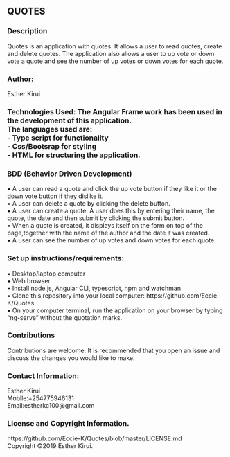 <h2>QUOTES</h2>

<h3>Description</h3>
Quotes is an application with quotes. It allows a user to read quotes, create  and delete quotes. The application also allows a user to up vote or down vote a quote and see the number of up votes or down votes for each quote.

<h3>Author:</h3>
Esther Kirui<br>

<h3>Technologies Used:
The Angular Frame work has been used in the development of this application.<br>
The languages used are:<br>
- Type script for functionality<br>
- Css/Bootsrap for styling<br>
- HTML for structuring the application.<br>

<h3>BDD (Behavior Driven Development)</h3>
    • A user can read a quote and click the up vote button if they like it  or the down vote button if they dislike it.<br>
    • A user can delete a quote by clicking the delete button.<br>
    • A user can create a quote. A user does this by entering their name, the quote, the date and then submit by clicking the submit button.<br>
    • When a quote is created, it displays itself on the form on top of the page,together with the name of the author and the date it was created.<br>
    • A user can see the number of up votes and down votes for each quote.
      
<h3>Set up instructions/requirements:</h3>
    • Desktop/laptop computer<br>
    • Web browser<br>
    • Install node.js, Angular CLI, typescript, npm and watchman<br>
    • Clone this repository into your local computer: https://github.com/Eccie-K/Quotes<br>
    • On your computer terminal, run the application on your browser by typing “ng-serve”  without the quotation marks.

<h3>Contributions</h3>
Contributions are welcome. It is recommended that you open an issue and discuss the changes you would like to make.

<h3>Contact Information:</h3>
Esther Kirui<br>
Mobile:+254775946131<br>
Email:estherkc100@gmail.com<br>

<h3>License and Copyright Information.</h3>
https://github.com/Eccie-K/Quotes/blob/master/LICENSE.md<br>
Copyright ©2019 Esther Kirui.


